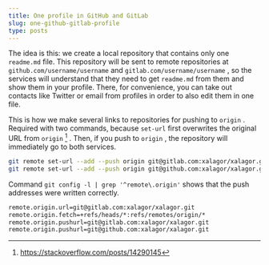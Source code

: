 ```yaml
---
title: One profile in GitHub and GitLab
slug: one-github-gitlab-profile
type: posts
---
```


The idea is this: we create a local repository that contains only one `readme.md` file. This repository will be sent to remote repositories at `github.com/username/username` and `gitlab.com/username/username` , so the services will understand that they need to get `readme.md` from them and show them in your profile. There, for convenience, you can take out contacts like Twitter or email from profiles in order to also edit them in one file.

This is how we make several links to repositories for pushing to `origin` . Required with two commands, because `set-url` first overwrites the original URL from `origin` [^1] . Then, if you push to `origin` , the repository will immediately go to both services.

```bash
git remote set-url --add --push origin git@gitlab.com:xalagor/xalagor.git
git remote set-url --add --push origin git@github.com:xalagor/xalagor.git
```

Command `git config -l | grep '^remote\.origin'` shows that the push addresses were written correctly.

```bash
remote.origin.url=git@gitlab.com:xalagor/xalagor.git
remote.origin.fetch=+refs/heads/*:refs/remotes/origin/*
remote.origin.pushurl=git@gitlab.com:xalagor/xalagor.git
remote.origin.pushurl=git@github.com:xalagor/xalagor.git
```


[^1]: https://stackoverflow.com/posts/14290145